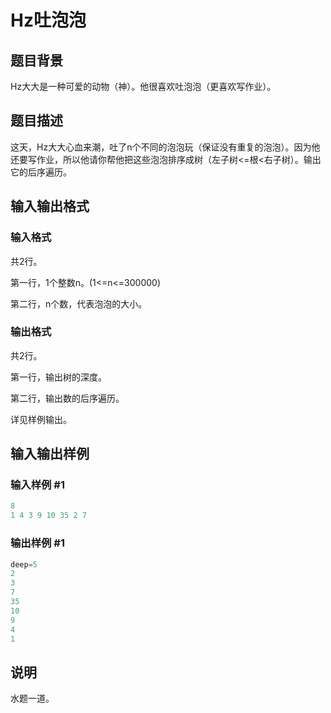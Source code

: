 # Hz吐泡泡

## 题目背景

Hz大大是一种可爱的动物（神）。他很喜欢吐泡泡（更喜欢写作业）。

## 题目描述

这天，Hz大大心血来潮，吐了n个不同的泡泡玩（保证没有重复的泡泡）。因为他还要写作业，所以他请你帮他把这些泡泡排序成树（左子树<=根<右子树）。输出它的后序遍历。

## 输入输出格式

### 输入格式

共2行。

第一行，1个整数n。(1<=n<=300000)

第二行，n个数，代表泡泡的大小。

### 输出格式

共2行。

第一行，输出树的深度。

第二行，输出数的后序遍历。

详见样例输出。

## 输入输出样例

### 输入样例 #1

```cpp
8
1 4 3 9 10 35 2 7

```
### 输出样例 #1

```cpp
deep=5
2
3
7
35
10
9
4
1

```
## 说明

水题一道。

